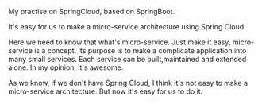 My practise on SpringCloud, based on SpringBoot.

It's easy for us to make a micro-service architecture using Spring Cloud.

Here we need to know that what's micro-service. Just make it easy, micro-service is a concept. Its purpose is to make a complicate application into many small services. Each service can be built,maintained and extended alone. In my opinion, it's awesome.

As we know, if we don't have Spring Cloud, I think it's not easy to make a micro-service architecture. But now it's easy for us to do it.
